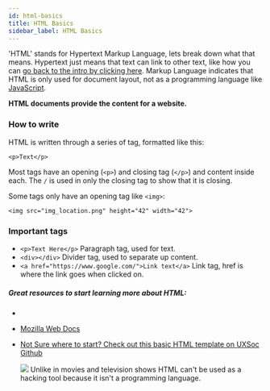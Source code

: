 ```yaml
---
id: html-basics
title: HTML Basics
sidebar_label: HTML Basics
---
```

<!-- TODO: add link for Javascript -->
'HTML' stands for Hypertext Markup Language, lets break down what that means. Hypertext just means that text can link to other text, like how you can <a href="webdev-intro">go back to the intro by clicking here</a>. Markup Language indicates that HTML is only used for document layout, not as a programming language like <a href="/">JavaScript</a>.

**HTML documents provide the content for a website.**

### How to write

HTML is written through a series of tag, formatted like this:
```
<p>Text</p>
``` 
Most tags have an opening (`<p>`) and closing tag (`</p>`) and content inside each. The `/` is used in only the closing tag to show that it is closing.

Some tags only have an opening tag like `<img>`:
```
<img src="img_location.png" height="42" width="42">
``` 

### Important tags

- `<p>Text Here</p>` Paragraph tag, used for text.
- `<div></div>` Divider tag, used to separate up content.
- `<a href="https://www.google.com/">Link text</a>` Link tag, href is where the link goes when clicked on.


##### Great resources to start learning more about HTML:
- 
- [Mozilla Web Docs](https://developer.mozilla.org/en-US/docs/Web/HTML)
- [Not Sure where to start? Check out this basic HTML template on UXSoc Github](https://github.com/UXSoc/html-starter)
  
  ![](/img/hacking_w_html.jpg)
  Unlike in movies and television shows HTML can't be used as a hacking tool because it isn't a programming language.